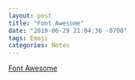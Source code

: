 ```yaml
---
layout: post
title: "Font Awesome"
date: "2019-06-29 21:04:36 -0700"
tags: Emoji
categories: Notes
---
```


[Font Awesome](https://fontawesome.com/)
